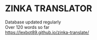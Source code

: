 # ZINKA TRANSLATOR
Database updated regularly
<br>
Over 120 words so far
<br>
https://lexbot89.github.io/zinka-translate/
